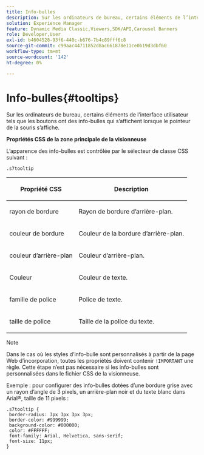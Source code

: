 ```yaml
---
title: Info-bulles
description: Sur les ordinateurs de bureau, certains éléments de l’interface utilisateur tels que les boutons ont des info-bulles qui s’affichent lorsque le pointeur de la souris s’affiche.
solution: Experience Manager
feature: Dynamic Media Classic,Viewers,SDK/API,Carousel Banners
role: Developer,User
exl-id: b4604528-93f6-440c-b676-7b4c89fff6c8
source-git-commit: c99aac44711852d8ac661878e11ce0b19d3dbf60
workflow-type: tm+mt
source-wordcount: '142'
ht-degree: 0%

---
```


# Info-bulles{#tooltips}

Sur les ordinateurs de bureau, certains éléments de l’interface utilisateur tels que les boutons ont des info-bulles qui s’affichent lorsque le pointeur de la souris s’affiche.

<!--<a id="section_061E550C1C1D4DB2BD663A898895B38C"></a>-->

**Propriétés CSS de la zone principale de la visionneuse**

L’apparence des info-bulles est contrôlée par le sélecteur de classe CSS suivant :

```
.s7tooltip
```

<table id="table_94EE3F5BBE4547C0B4943471CEE7EDE4"> 
 <thead> 
  <tr> 
   <th colname="col1" class="entry"> <p> Propriété CSS </p> </th> 
   <th colname="col2" class="entry"> <p>Description </p> </th> 
  </tr> 
 </thead>
 <tbody> 
  <tr> 
   <td colname="col1"> <p> <span class="codeph"> rayon de bordure </span> </p> </td> 
   <td colname="col2"> <p> Rayon de bordure d’arrière-plan. </p> </td> 
  </tr> 
  <tr> 
   <td colname="col1"> <p> <span class="codeph"> couleur de bordure </span> </p> </td> 
   <td colname="col2"> <p> Couleur de la bordure d’arrière-plan. </p> </td> 
  </tr> 
  <tr> 
   <td colname="col1"> <p> <span class="codeph"> couleur d’arrière-plan </span> </p> </td> 
   <td colname="col2"> <p> Couleur d’arrière-plan. </p> </td> 
  </tr> 
  <tr> 
   <td colname="col1"> <p> <span class="codeph"> Couleur </span> </p> </td> 
   <td colname="col2"> <p>Couleur de texte. </p> </td> 
  </tr> 
  <tr> 
   <td colname="col1"> <p> <span class="codeph"> famille de police </span> </p> </td> 
   <td colname="col2"> <p>Police de texte. </p> </td> 
  </tr> 
  <tr> 
   <td colname="col1"> <p> <span class="codeph"> taille de police </span> </p> </td> 
   <td colname="col2"> <p>Taille de la police du texte. </p> </td> 
  </tr> 
 </tbody> 
</table>

>[!NOTE]
>
>Dans le cas où les styles d’info-bulle sont personnalisés à partir de la page Web d’incorporation, toutes les propriétés doivent contenir `!IMPORTANT` une règle. Cette étape n’est pas nécessaire si les info-bulles sont personnalisées dans le fichier CSS de la visionneuse.

Exemple : pour configurer des info-bulles dotées d’une bordure grise avec un rayon d’angle de 3 pixels, un arrière-plan noir et du texte blanc dans Arial®, taille de 11 pixels :

```
.s7tooltip { 
 border-radius: 3px 3px 3px 3px; 
 border-color: #999999; 
 background-color: #000000; 
 color: #FFFFFF; 
 font-family: Arial, Helvetica, sans-serif; 
 font-size: 11px; 
}
```
